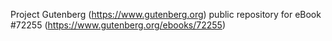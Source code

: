 Project Gutenberg (https://www.gutenberg.org) public repository
for eBook #72255 (https://www.gutenberg.org/ebooks/72255)
